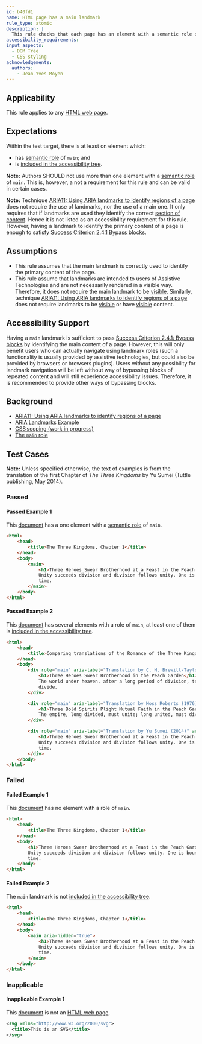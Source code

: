 ```yaml
---
id: b40fd1
name: HTML page has a main landmark
rule_type: atomic
description: |
  This rule checks that each page has an element with a semantic role of `main`
accessibility_requirements:
input_aspects:
  - DOM Tree
  - CSS styling
acknowledgements:
  authors:
    - Jean-Yves Moyen
---
```


## Applicability

This rule applies to any [HTML web page][].

## Expectations

Within the test target, there is at least on element which:

- has [semantic role][] of `main`; and
- is [included in the accessibility tree][].

**Note:** Authors SHOULD not use more than one element with a [semantic role][] of `main`. This is, however, a not a requirement for this rule and can be valid in certain cases.

**Note:** Technique [ARIA11: Using ARIA landmarks to identify regions of a page][tech aria11] does not require the use of landmarks, nor the use of a main one. It only requires that if landmarks are used they identify the correct [section of content][]. Hence it is not listed as an accessibility requirement for this rule. However, having a landmark to identify the primary content of a page is enough to satisfy [Success Criterion 2.4.1 Bypass blocks][sc241].

## Assumptions

- This rule assumes that the main landmark is correctly used to identify the primary content of the page.
- This rule assume that landmarks are intended to users of Assistive Technologies and are not necessarily rendered in a visible way. Therefore, it does not require the main landmark to be [visible][]. Similarly, technique [ARIA11: Using ARIA landmarks to identify regions of a page][tech aria11] does not require landmarks to be [visible][] or have [visible][] content.

## Accessibility Support

Having a `main` landmark is sufficient to pass [Success Criterion 2.4.1: Bypass blocks][sc241] by identifying the main content of a page. However, this will only benefit users who can actually navigate using landmark roles (such a functionality is usually provided by assistive technologies, but could also be provided by browsers or browsers plugins). Users without any possibility for landmark navigation will be left without way of bypassing blocks of repeated content and will still experience accessibility issues. Therefore, it is recommended to provide other ways of bypassing blocks.

## Background

- [ARIA11: Using ARIA landmarks to identify regions of a page][tech aria11]
- [ARIA Landmarks Example](https://www.w3.org/TR/wai-aria-practices/examples/landmarks/index.html)
- [CSS scoping (work in progress)](https://drafts.csswg.org/css-scoping/)
- [The `main` role](https://www.w3.org/TR/wai-aria-1.1/#main)

## Test Cases

**Note:** Unless specified otherwise, the text of examples is from the translation of the first Chapter of _The Three Kingdoms_ by Yu Sumei (Tuttle publishing, May 2014).

### Passed

#### Passed Example 1

This [document][] has a one element with a [semantic role][] of `main`.

```html
<html>
	<head>
		<title>The Three Kingdoms, Chapter 1</title>
	</head>
	<body>
		<main>
			<h1>Three Heroes Swear Brotherhood at a Feast in the Peach Garden</h1>
			Unity succeeds division and division follows unity. One is bound to be replaced by the other after a long span of
			time.
		</main>
	</body>
</html>
```

#### Passed Example 2

This [document][] has several elements with a role of `main`, at least one of them is [included in the accessibility tree][].

```html
<html>
	<head>
		<title>Comparing translations of the Romance of the Three Kingdoms, Chapter one</title>
	</head>
	<body>
		<div role="main" aria-label="Translation by C. H. Brewitt-Taylor (1925)" aria-hidden="true">
			<h1>Three Heroes Swear Brotherhood in the Peach Garden</h1>
			The world under heaven, after a long period of division, tends to unite; after a long period of union, tends to
			divide.
		</div>

		<div role="main" aria-label="Translation by Moss Roberts (1976)">
			<h1>Three Bold Spirits Plight Mutual Faith in the Peach Garden</h1>
			The empire, long divided, must unite; long united, must divide. Thus it has ever been.
		</div>

		<div role="main" aria-label="Translation by Yu Sumei (2014)" aria-hidden="true">
			<h1>Three Heroes Swear Brotherhood at a Feast in the Peach Garden</h1>
			Unity succeeds division and division follows unity. One is bound to be replaced by the other after a long span of
			time.
		</div>
	</body>
</html>
```

### Failed

#### Failed Example 1

This [document][] has no element with a role of `main`.

```html
<html>
	<head>
		<title>The Three Kingdoms, Chapter 1</title>
	</head>
	<body>
		<h1>Three Heroes Swear Brotherhood at a Feast in the Peach Garden</h1>
		Unity succeeds division and division follows unity. One is bound to be replaced by the other after a long span of
		time.
	</body>
</html>
```

#### Failed Example 2

The `main` landmark is not [included in the accessibility tree][].

```html
<html>
	<head>
		<title>The Three Kingdoms, Chapter 1</title>
	</head>
	<body>
		<main aria-hidden="true">
			<h1>Three Heroes Swear Brotherhood at a Feast in the Peach Garden</h1>
			Unity succeeds division and division follows unity. One is bound to be replaced by the other after a long span of
			time.
		</main>
	</body>
</html>
```

### Inapplicable

#### Inapplicable Example 1

This [document][] is not an [HTML web page][].

```svg
<svg xmlns="http://www.w3.org/2000/svg">
  <title>This is an SVG</title>
</svg>
```

[descendant]: https://dom.spec.whatwg.org/#concept-tree-descendant 'Definition of descendant'
[document]: https://dom.spec.whatwg.org/#concept-document 'Definition of document'
[document element]: https://dom.spec.whatwg.org/#document-element 'Definition of document element'
[html web page]: #web-page-html 'Definition of web page (HTML)'
[included in the accessibility tree]: #included-in-the-accessibility-tree 'Definition of included in the accessibility tree'
[flat tree]: https://drafts.csswg.org/css-scoping/#flat-tree 'Definition of flat tree'
[sc241]: https://www.w3.org/TR/WCAG21/#bypass-blocks 'Success Criterion 2.4.1: Bypass blocks'
[section of content]: #section-of-content 'Definition of section of content'
[semantic role]: #semantic-role 'Definition of semantic role'
[tech aria11]: https://www.w3.org/WAI/WCAG21/Techniques/aria/ARIA11
[visible]: #visible 'Definition of visible'
